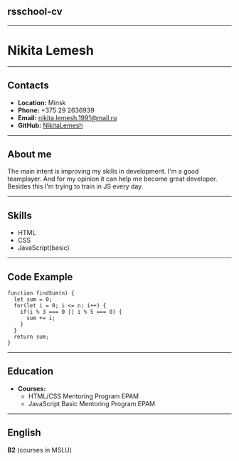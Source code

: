 ## rsschool-cv
***********

# Nikita Lemesh
***********

## Contacts
* __Location:__ Minsk
* __Phone:__ +375 29 2636939
* __Email:__ nikita.lemesh.1991@mail.ru
* __GitHub:__ [NikitaLemesh](https://github.com/NikitaLemesh)
***********

## About me

The main intent is improving my skills in development. I'm a good teamplayer. And for my opinion it can help me become great developer. Besides this I'm trying to train in JS every day.
***********

## Skills
* HTML
* CSS
* JavaScript(basic)
***********

## Code Example
```
function findSum(n) {
  let sum = 0;
  for(let i = 0; i <= n; i++) {
    if(i % 3 === 0 || i % 5 === 0) {
      sum += i;
    }
  }
  return sum;
}
```
***********

## Education 
* __Courses:__
    + HTML/CSS Mentoring Program EPAM
    + JavaScript Basic Mentoring Program EPAM
***********

## English
__В2__ (courses in MSLU)




